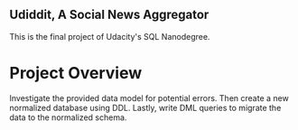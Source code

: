 ## Udiddit, A Social News Aggregator

This is the final project of Udacity's SQL Nanodegree.

# Project Overview
Investigate the provided data model for potential errors.
Then create a new normalized database using DDL.
Lastly, write DML queries to migrate the data to the normalized schema.
